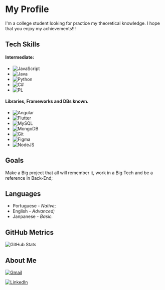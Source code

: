 # My Profile #
 I'm a college student looking for practice my theoretical knowledge. I hope that you enjoy my achievements!!!

## Tech Skills ##

#### Intermediate: ####

- ![JavaScript](https://img.shields.io/badge/JavaScript-F7DF1E?style=for-the-badge&logo=javascript&logoColor=black) 
- ![Java](https://img.shields.io/badge/java-%23ED8B00.svg?style=for-the-badge&logo=openjdk&logoColor=white)
- ![Python](https://img.shields.io/badge/python-3670A0?style=for-the-badge&logo=python&logoColor=ffdd54)
- ![C#](https://img.shields.io/badge/C%23-239120?style=for-the-badge&logo=c-sharp&logoColor=white)
- ![PL](https://img.shields.io/badge/PL%2FSQL-FFFFFF?style=for-the-badge&logo=oracle&logoColor=FF0000&labelColor=FFFFFF&color=FF0000)

#### Libraries, Frameworks and DBs known. ####
- ![Angular](https://img.shields.io/badge/Angular-DD0031?style=for-the-badge&logo=angular&logoColor=white)
- ![Flutter](https://img.shields.io/badge/Flutter-02569B?style=for-the-badge&logo=flutter&logoColor=white)
- ![MySQL](https://img.shields.io/badge/MySQL-00000F?style=for-the-badge&logo=mysql&logoColor=white)
- ![MongoDB](https://img.shields.io/badge/MongoDB-%234ea94b.svg?style=for-the-badge&logo=mongodb&logoColor=white)
- ![Git](https://img.shields.io/badge/GIT-E44C30?style=for-the-badge&logo=git&logoColor=white)
- ![Figma](https://img.shields.io/badge/Figma-696969?style=for-the-badge&logo=figma&logoColor=figma)
- ![NodeJS](https://img.shields.io/badge/node.js-6DA55F?style=for-the-badge&logo=node.js&logoColor=white)



## Goals ##
Make a Big project that all will remember it, work in a Big Tech and be a reference in Back-End;

## Languages ##
- Portuguese - *Native*;
- English - *Advanced;*
- Janpanese - *Basic.*

## GitHub Metrics ##
![GitHub Stats](https://github-readme-stats.vercel.app/api?username=jhonn-y&theme=transparent&bg_color=000&border_color=46295A&show_icons=true&icon_color=8b0000&title_color=46295A&text_color=006400)

## About Me ##

[![Gmail](https://img.shields.io/badge/Gmail-333333?style=for-the-badge&logo=gmail&logoColor=red)](mailto:jhomartins000098@gmail.com)

[![LinkedIn](https://img.shields.io/badge/LinkedIn-0077B5?style=for-the-badge&logo=linkedin&logoColor=white)](https://www.linkedin.com/in/jhonatan-wesley-santos-95bb10205/)
